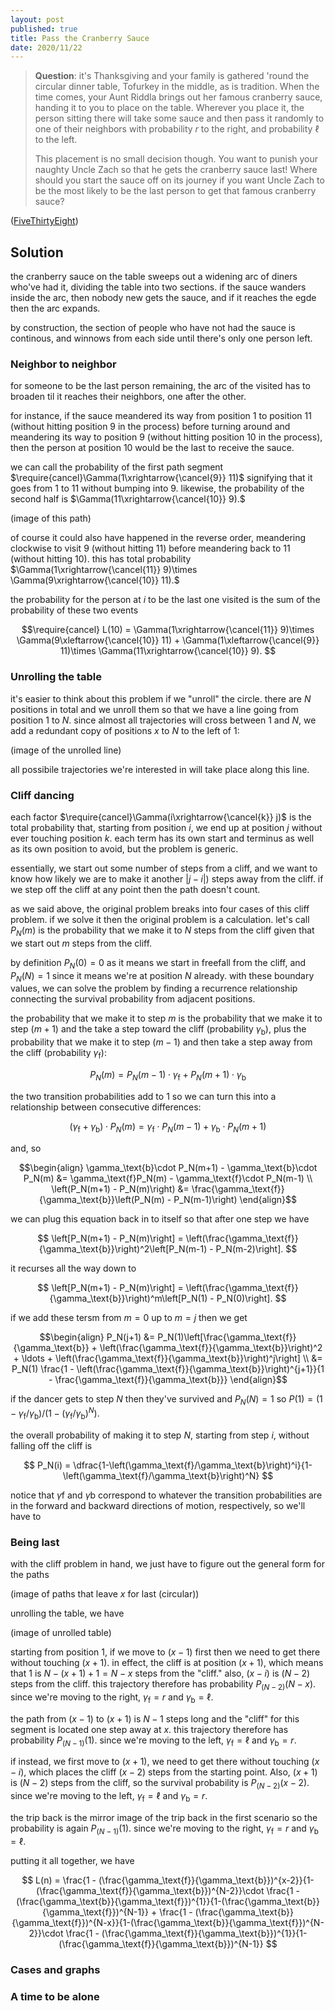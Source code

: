 ```yaml
---
layout: post
published: true
title: Pass the Cranberry Sauce
date: 2020/11/22
---
```


>**Question**: it's Thanksgiving and your family is gathered 'round the circular dinner table, Tofurkey in the middle, as is tradition. When the time comes, your Aunt Riddla brings out her famous cranberry sauce, handing it to you to place on the table. Wherever you place it, the person sitting there will take some sauce and then pass it randomly to one of their neighbors with probability $r$ to the right, and probability $\ell$ to the left. 
>
>This placement is no small decision though. You want to punish your naughty Uncle Zach so that he gets the cranberry sauce last! Where should you start the sauce off on its journey if you want Uncle Zach to be the most likely to be the last person to get that famous cranberry sauce?

<!--more-->

([FiveThirtyEight](https://fivethirtyeight.com/features/can-you-pass-the-cranberry-sauce/))

## Solution

the cranberry sauce on the table sweeps out a widening arc of diners who've had it, dividing the table into two sections. if the sauce wanders inside the arc, then nobody new gets the sauce, and if it reaches the egde then the arc expands. 

by construction, the section of people who have not had the sauce is continous, and winnows from each side until there's only one person left. 

### Neighbor to neighbor

for someone to be the last person remaining, the arc of the visited has to broaden til it reaches their neighbors, one after the other.

for instance, if the sauce meandered its way from position $1$ to position $11$ (without hitting position $9$ in the process) before turning around and meandering its way to position $9$ (without hitting position $10$ in the process), then the person at position $10$ would be the last to receive the sauce. 

we can call the probability of the first path segment $\require{cancel}\Gamma(1\xrightarrow{\cancel{9}} 11)$ signifying that it goes from $1$ to $11$ without bumping into $9.$ likewise, the probability of the second half is $\Gamma(11\xrightarrow{\cancel{10}} 9).$

(image of this path)

of course it could also have happened in the reverse order, meandering clockwise to visit $9$ (without hitting $11$) before meandering back to $11$ (without hitting $10$). this has total probability $\Gamma(1\xrightarrow{\cancel{11}} 9)\times \Gamma(9\xrightarrow{\cancel{10}} 11).$

the probability for the person at $i$ to be the last one visited is the sum of the probability of these two events

$$\require{cancel} L(10) = \Gamma(1\xrightarrow{\cancel{11}} 9)\times \Gamma(9\xleftarrow{\cancel{10}} 11) + \Gamma(1\xleftarrow{\cancel{9}} 11)\times \Gamma(11\xrightarrow{\cancel{10}} 9). $$


### Unrolling the table

it's easier to think about this problem if we "unroll" the circle. there are $N$ positions in total and we unroll them so that we have a line going from position $1$ to $N.$ since almost all trajectories will cross between $1$ and $N,$ we add a redundant copy of positions $x$ to $N$ to the left of $1$:

(image of the unrolled line)

all possibile trajectories we're interested in will take place along this line.

### Cliff dancing

each factor $\require{cancel}\Gamma(i\xrightarrow{\cancel{k}} j)$ is the total probability that, starting from position $i$, we end up at position $j$ without ever touching position $k.$ each term has its own start and terminus as well as its own position to avoid, but the problem is generic. 

essentially, we start out some number of steps from a cliff, and we want to know how likely we are to make it another $\lvert j-i\rvert)$ steps away from the cliff. if we step off the cliff at any point then the path doesn't count. 

as we said above, the original problem breaks into four cases of this cliff problem. if we solve it then the original problem is a calculation. let's call $P_N(m)$ is the probability that we make it to $N$ steps from the cliff given that we start out $m$ steps from the cliff. 

by definition $P_N(0)=0$ as it means we start in freefall from the cliff, and $P_N(N)=1$ since it means we're at position $N$ already. with these boundary values, we can solve the problem by finding a recurrence relationship connecting the survival probability from adjacent positions. 

the probability that we make it to step $m$ is the probability that we make it to step $(m+1)$ and the take a step toward the cliff (probability $\gamma_\text{b}$), plus the probability that we make it to step $(m-1)$ and then take a step away from the cliff (probability $\gamma_\text{f}$):

$$P_N(m) = P_N(m-1)\cdot\gamma_\text{f} + P_N(m+1)\cdot\gamma_\text{b}$$

the two transition probabilities add to $1$ so we can turn this into a relationship between consecutive differences:

$$
\left(\gamma_\text{f} + \gamma_\text{b}\right)\cdot P_N(m) = \gamma_\text{f}\cdot P_N(m-1) + \gamma_\text{b}\cdot P_N(m+1)
$$

and, so

$$\begin{align}
\gamma_\text{b}\cdot P_N(m+1) - \gamma_\text{b}\cdot P_N(m) &= \gamma_\text{f}P_N(m) - \gamma_\text{f}\cdot P_N(m-1) \\
\left(P_N(m+1) - P_N(m)\right) &= \frac{\gamma_\text{f}}{\gamma_\text{b}}\left(P_N(m) - P_N(m-1)\right)
\end{align}$$

we can plug this equation back in to itself so that after one step we have 

$$ \left[P_N(m+1) - P_N(m)\right] = \left(\frac{\gamma_\text{f}}{\gamma_\text{b}}\right)^2\left[P_N(m-1) - P_N(m-2)\right]. $$

it recurses all the way down to 

$$ \left[P_N(m+1) - P_N(m)\right] = \left(\frac{\gamma_\text{f}}{\gamma_\text{b}}\right)^m\left[P_N(1) - P_N(0)\right]. $$

if we add these tersm from $m=0$ up to $m=j$ then we get

$$\begin{align}
P_N(j+1) &= P_N(1)\left[\frac{\gamma_\text{f}}{\gamma_\text{b}} + \left(\frac{\gamma_\text{f}}{\gamma_\text{b}}\right)^2 + \ldots + \left(\frac{\gamma_\text{f}}{\gamma_\text{b}}\right)^j\right] \\
&= P_N(1) \frac{1 - \left(\frac{\gamma_\text{f}}{\gamma_\text{b}}\right)^{j+1}}{1 - \frac{\gamma_\text{f}}{\gamma_\text{b}}}
\end{align}$$

if the dancer gets to step $N$ then they've survived and $P_N(N)=1$ so $P(1) = (1-\gamma_\text{f}/\gamma_\text{b})/(1 - \left(\gamma_\text{f}/\gamma_\text{b}\right)^N).$

the overall probability of making it to step $N$, starting from step $i,$ without falling off the cliff is

$$ P_N(i) = \dfrac{1-\left(\gamma_\text{f}/\gamma_\text{b}\right)^i}{1-\left(\gamma_\text{f}/\gamma_\text{b}\right)^N} $$

notice that $\gamma\text{f}$ and $\gamma\text{b}$ correspond to whatever the transition probabilities are in the forward and backward directions of motion, respectively, so we'll have to 

### Being last

with the cliff problem in hand, we just have to figure out the general form for the paths

(image of paths that leave $x$ for last (circular))

unrolling the table, we have

(image of unrolled table)

starting from position $1,$ if we move to $(x-1)$ first then we need to get there without touching $(x+1).$ in effect, the cliff is at position $(x+1),$ which means that $1$ is $N-(x+1)+1 = N-x$ steps from the "cliff." also, $(x-i)$ is $(N-2)$ steps from the cliff. this trajectory therefore has probability $P_{(N-2)}(N-x).$ since we're moving to the right, $\gamma_\text{f} = r$ and $\gamma_\text{b} = \ell.$

the path from $(x-1)$ to $(x+1)$ is $N-1$ steps long and the "cliff" for this segment is located one step away at $x.$ this trajectory therefore has probability $P_{(N-1)}(1).$ since we're moving to the left, $\gamma_\text{f} = \ell$ and $\gamma_\text{b} = r.$

if instead, we first move to $(x+1),$ we need to get there without touching $(x-i),$ which places the cliff $(x-2)$ steps from the starting point. Also, $(x+1)$ is $(N-2)$ steps from the cliff, so the survival probability is $P_{(N-2)}(x-2).$ since we're moving to the left, $\gamma_\text{f} = \ell$ and $\gamma_\text{b} = r.$

the trip back is the mirror image of the trip back in the first scenario so the probability is again $P_{(N-1)}(1).$ since we're moving to the right, $\gamma_\text{f} = r$ and $\gamma_\text{b} = \ell.$

putting it all together, we have

$$ L(n) = \frac{1 - (\frac{\gamma_\text{f}}{\gamma_\text{b}})^{x-2}}{1-(\frac{\gamma_\text{f}}{\gamma_\text{b}})^{N-2}}\cdot \frac{1 - (\frac{\gamma_\text{b}}{\gamma_\text{f}})^{1}}{1-(\frac{\gamma_\text{b}}{\gamma_\text{f}})^{N-1}} + \frac{1 - (\frac{\gamma_\text{b}}{\gamma_\text{f}})^{N-x}}{1-(\frac{\gamma_\text{b}}{\gamma_\text{f}})^{N-2}}\cdot \frac{1 - (\frac{\gamma_\text{f}}{\gamma_\text{b}})^{1}}{1-(\frac{\gamma_\text{f}}{\gamma_\text{b}})^{N-1}} $$

### Cases and graphs

### A time to be alone

<br>
